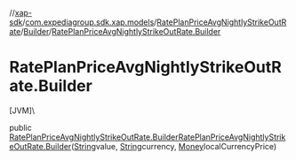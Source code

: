 //[xap-sdk](../../../../index.md)/[com.expediagroup.sdk.xap.models](../../index.md)/[RatePlanPriceAvgNightlyStrikeOutRate](../index.md)/[Builder](index.md)/[RatePlanPriceAvgNightlyStrikeOutRate.Builder](-rate-plan-price-avg-nightly-strike-out-rate.-builder.md)

# RatePlanPriceAvgNightlyStrikeOutRate.Builder

[JVM]\

public [RatePlanPriceAvgNightlyStrikeOutRate.Builder](index.md)[RatePlanPriceAvgNightlyStrikeOutRate.Builder](-rate-plan-price-avg-nightly-strike-out-rate.-builder.md)([String](https://docs.oracle.com/javase/8/docs/api/java/lang/String.html)value, [String](https://docs.oracle.com/javase/8/docs/api/java/lang/String.html)currency, [Money](../../-money/index.md)localCurrencyPrice)
